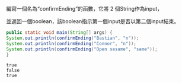 編寫一個名為“confirmEnding”的函數，它將 2 個String作為input，

並返回一個boolean，該boolean指示第一個input是否以第二個input結束。
```java
public static void main(String[] args) {
System.out.println(confirmEnding("Bastian", "n"));
System.out.println(confirmEnding("Connor", "n"));
System.out.println(confirmEnding("Open sesame", "same"));
}


```

```text
true
false
true
```
